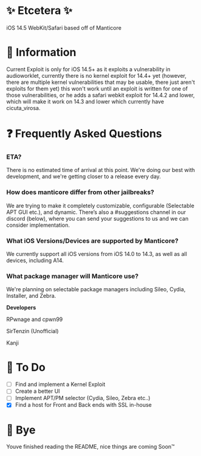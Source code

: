 # ✨ Etcetera ✨

iOS 14.5 WebKit/Safari based off of Manticore

# 📜 Information

Current Exploit is only for iOS 14.5+ as it exploits a vulnerability in audioworklet, currently there is no kernel exploit for 14.4+ yet (however, there are multiple kernel vulnerabilities that may be usable, there just aren't exploits for them yet) this won't work until an exploit is written for one of those vulnerabilities, or he adds a safari webkit exploit for 14.4.2 and lower, which will make it work on 14.3 and lower which currently have cicuta_virosa.
# ❓ Frequently Asked Questions

### ETA?

There is no estimated time of arrival at this point. We're doing our best with development, and we're getting closer to a release every day.

### How does manticore differ from other jailbreaks?

We are trying to make it completely customizable, configurable (Selectable APT GUI etc.), and dynamic. There’s also a #suggestions channel in our discord (below), where you can send your suggestions to us and we can consider implementation.

### What iOS Versions/Devices are supported by Manticore?

We currently support all iOS versions from iOS 14.0 to 14.3, as well as all devices, including A14.

### What package manager will Manticore use?

We're planning on selectable package managers including Sileo, Cydia, Installer, and Zebra.

__Developers__

RPwnage and cpwn99

SirTenzin (Unofficial)

Kanji

# 📜 To Do

- [ ] Find and implement a Kernel Exploit
- [ ] Create a better UI
- [ ] Implement APT/PM selector (Cydia, Sileo, Zebra etc..)
- [x] Find a host for Front and Back ends with SSL in-house

# 👋 Bye
Youve finished reading the README, nice things are coming Soon:tm:
